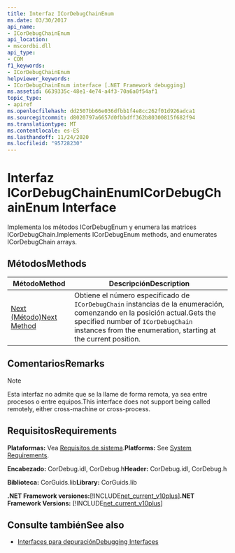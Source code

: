 ```yaml
---
title: Interfaz ICorDebugChainEnum
ms.date: 03/30/2017
api_name:
- ICorDebugChainEnum
api_location:
- mscordbi.dll
api_type:
- COM
f1_keywords:
- ICorDebugChainEnum
helpviewer_keywords:
- ICorDebugChainEnum interface [.NET Framework debugging]
ms.assetid: 6639335c-48e1-4e74-a4f3-70a6a0f54af1
topic_type:
- apiref
ms.openlocfilehash: dd2507bb66e036dfbb1f4e8cc262f01d926adca1
ms.sourcegitcommit: d8020797a6657d0fbbdff362b80300815f682f94
ms.translationtype: MT
ms.contentlocale: es-ES
ms.lasthandoff: 11/24/2020
ms.locfileid: "95728230"
---
```

# <a name="icordebugchainenum-interface"></a><span data-ttu-id="61701-102">Interfaz ICorDebugChainEnum</span><span class="sxs-lookup"><span data-stu-id="61701-102">ICorDebugChainEnum Interface</span></span>

<span data-ttu-id="61701-103">Implementa los métodos ICorDebugEnum y enumera las matrices ICorDebugChain.</span><span class="sxs-lookup"><span data-stu-id="61701-103">Implements ICorDebugEnum methods, and enumerates ICorDebugChain arrays.</span></span>  
  
## <a name="methods"></a><span data-ttu-id="61701-104">Métodos</span><span class="sxs-lookup"><span data-stu-id="61701-104">Methods</span></span>  
  
|<span data-ttu-id="61701-105">Método</span><span class="sxs-lookup"><span data-stu-id="61701-105">Method</span></span>|<span data-ttu-id="61701-106">Descripción</span><span class="sxs-lookup"><span data-stu-id="61701-106">Description</span></span>|  
|------------|-----------------|  
|[<span data-ttu-id="61701-107">Next (Método)</span><span class="sxs-lookup"><span data-stu-id="61701-107">Next Method</span></span>](icordebugchainenum-next-method.md)|<span data-ttu-id="61701-108">Obtiene el número especificado de `ICorDebugChain` instancias de la enumeración, comenzando en la posición actual.</span><span class="sxs-lookup"><span data-stu-id="61701-108">Gets the specified number of `ICorDebugChain` instances from the enumeration, starting at the current position.</span></span>|  
  
## <a name="remarks"></a><span data-ttu-id="61701-109">Comentarios</span><span class="sxs-lookup"><span data-stu-id="61701-109">Remarks</span></span>  
  
> [!NOTE]
> <span data-ttu-id="61701-110">Esta interfaz no admite que se la llame de forma remota, ya sea entre procesos o entre equipos.</span><span class="sxs-lookup"><span data-stu-id="61701-110">This interface does not support being called remotely, either cross-machine or cross-process.</span></span>  
  
## <a name="requirements"></a><span data-ttu-id="61701-111">Requisitos</span><span class="sxs-lookup"><span data-stu-id="61701-111">Requirements</span></span>  

 <span data-ttu-id="61701-112">**Plataformas:** Vea [Requisitos de sistema](../../get-started/system-requirements.md).</span><span class="sxs-lookup"><span data-stu-id="61701-112">**Platforms:** See [System Requirements](../../get-started/system-requirements.md).</span></span>  
  
 <span data-ttu-id="61701-113">**Encabezado:** CorDebug.idl, CorDebug.h</span><span class="sxs-lookup"><span data-stu-id="61701-113">**Header:** CorDebug.idl, CorDebug.h</span></span>  
  
 <span data-ttu-id="61701-114">**Biblioteca:** CorGuids.lib</span><span class="sxs-lookup"><span data-stu-id="61701-114">**Library:** CorGuids.lib</span></span>  
  
 <span data-ttu-id="61701-115">**.NET Framework versiones:**[!INCLUDE[net_current_v10plus](../../../../includes/net-current-v10plus-md.md)]</span><span class="sxs-lookup"><span data-stu-id="61701-115">**.NET Framework Versions:** [!INCLUDE[net_current_v10plus](../../../../includes/net-current-v10plus-md.md)]</span></span>  
  
## <a name="see-also"></a><span data-ttu-id="61701-116">Consulte también</span><span class="sxs-lookup"><span data-stu-id="61701-116">See also</span></span>

- [<span data-ttu-id="61701-117">Interfaces para depuración</span><span class="sxs-lookup"><span data-stu-id="61701-117">Debugging Interfaces</span></span>](debugging-interfaces.md)
